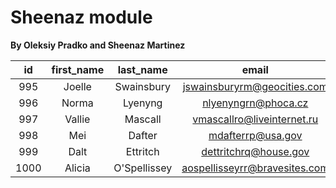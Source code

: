 # Sheenaz module

**By Oleksiy Pradko and Sheenaz Martinez**

id  | first_name |  last_name   |             email             | gender | state_location |  balance
:------:|:------------:|:--------------:|:-------------------------------:|:--------:|:----------------:|:-----------:
  995 | Joelle     | Swainsbury   | jswainsburyrm@geocities.com   | Female | Kentucky       | 166894.94
  996 | Norma      | Lyenyng      | nlyenyngrn@phoca.cz           | Female | Florida        |  76495.60
  997 | Vallie     | Mascall      | vmascallro@liveinternet.ru    | Female | Pennsylvania   |  72456.81
  998 | Mei        | Dafter       | mdafterrp@usa.gov             | Female | Illinois       |  90223.05
  999 | Dalt       | Ettritch     | dettritchrq@house.gov         | Male   | Missouri       | 238216.54
 1000 | Alicia     | O'Spellissey | aospellisseyrr@bravesites.com | Female | Florida        | 150331.60